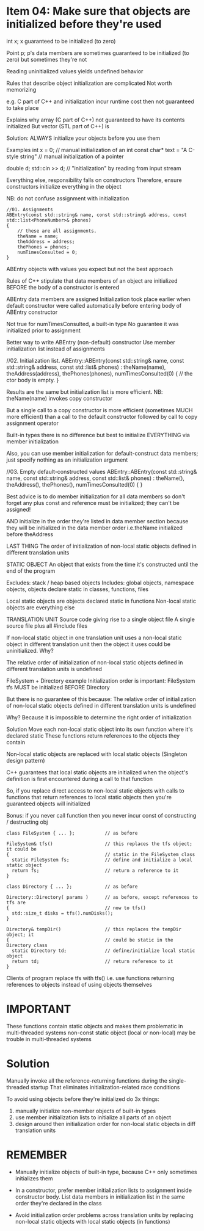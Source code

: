 # Item 04: Make sure that objects are initialized before they're used

int x;
x guaranteed to be initialized (to zero)


Point p;
p's data members are sometimes guaranteed to be initialized (to zero)
but sometimes they're not

Reading uninitialized values yields undefined behavior

Rules that describe object initialization are complicated
Not worth memorizing

e.g.
C part of C++ and initialization incur runtime cost then not guaranteed to take place

Explains why array (C part of C++) not guaranteed to have its contents initialized
But vector (STL part of C++) is

Solution: ALWAYS initialize your objects before you use them


Examples
int x = 0;				// manual initialization of an int
const char* text = "A C-style string"	// manual initialization of a pointer

double d;
std::cin >> d;				// "initialization" by reading from input stream


Everything else, responsibility falls on constructors
Therefore, ensure constructors initialize everything in the object

NB: do not confuse assignment with initialization

```
//01. Assignments
ABEntry(const std::string& name, const std::string& address, const std::list<PhoneNumber>& phones)
{
	// these are all assignments.
	theName = name;
	theAddress = address;
	thePhones = phones;
	numTimesConsulted = 0;
}
```

ABEntry objects with values you expect but not the best approach


Rules of C++ stipulate that data members of an object are initialized BEFORE
the body of a constructor is entered

ABEntry data members are assigned
Initialization took place earlier when default constructor were called automatically
before entering body of ABEntry constructor

Not true for numTimesConsulted, a built-in type
No guarantee it was initialized prior to assignment


Better way to write ABEntry (non-default) constructor
Use member initialization list instead of assignments


//02. Initialization list.
ABEntry::ABEntry(const std::string& name, const std::string& address, const std::list<PhoneNumber>& phones) :
	theName(name),
	theAddress(address),
	thePhones(phones),
	numTimesConsulted(0)
{
	// the ctor body is empty.
}


Results are the same but initialization list is more efficient.
NB: theName(name) invokes copy constructor

But a single call to a copy constructor is more efficient (sometimes MUCH more efficient)
than a call to the default constructor followed by call to copy assignment operator


Built-in types there is no difference but best to initialize EVERYTHING via member initialization


Also, you can use member initialization for default-construct data members;
just specify nothing as an initialization argument


//03. Empty default-constructed values
ABEntry::ABEntry(const std::string& name, const std::string& address, const std::list<PhoneNumber>& phones) :
	theName(),
	theAddress(),
	thePhones(),
	numTimesConsulted(0)
{
}


Best advice is to do member initialization for all data members 
so don't forget any plus const and reference must be initialized; they can't be assigned!

AND initialize in the order they're listed in data member section
because they will be initialized in the data member order i.e.theName initialized before theAddress


LAST THING
The order of initialization of non-local static objects defined in different translation units


STATIC OBJECT
An object that exists from the time it's constructed until the end of the program

Excludes: stack / heap based objects
Includes: global objects, namespace objects, objects declare static in classes, functions, files

Local static objects are objects declared static in functions
Non-local static objects are everything else


TRANSLATION UNIT
Source code giving rise to a single object file
A single source file plus all #include files


If non-local static object in one translation unit uses a non-local static object in
different translation unit then the object it uses could be uninitialized.  Why?

The relative order of initialization of non-local static objects defined in different
translation units is undefined


FileSystem + Directory example
Initialization order is important: FileSystem tfs MUST be initialized BEFORE Directory

But there is no guarantee of this because:
The relative order of initialization of non-local static objects defined in different
translation units is undefined

Why?  Because it is impossible to determine the right order of initialization

Solution
Move each non-local static object into its own function where it's declared static
These functions return references to the objects they contain

Non-local static objects are replaced with local static objects
(Singleton design pattern)


C++ guarantees that local static objects are initialized when the object's definition 
is first encountered during a call to that function

So, if you replace direct access to non-local static objects with calls to functions
that return references to local static objects then you're guaranteed objects will initialized

Bonus: if you never call function then you never incur const of constructing / destructing obj

```
class FileSystem { ... };           // as before

FileSystem& tfs()                   // this replaces the tfs object; it could be
{                                   // static in the FileSystem class
  static FileSystem fs;             // define and initialize a local static object
  return fs;                        // return a reference to it
}

class Directory { ... };            // as before

Directory::Directory( params )      // as before, except references to tfs are
{                                   // now to tfs()
  std::size_t disks = tfs().numDisks();
}

Directory& tempDir()                // this replaces the tempDir object; it
{                                   // could be static in the Directory class
  static Directory td;              // define/initialize local static object
  return td;                        // return reference to it
}
```

Clients of program replace tfs with tfs()
i.e. use functions returning references to objects instead of using objects themselves


# IMPORTANT
These functions contain static objects and makes them problematic in multi-threaded systems
non-const static object (local or non-local) may be trouble in multi-threaded systems

# Solution
Manually invoke all the reference-returning functions during the single-threaded startup
That eliminates initialization-related race conditions


To avoid using objects before they're initialized do 3x things:
1. manually initialize non-member objects of built-in types
2. use member initialization lists to initialize all parts of an object
3. design around then initialization order for non-local static objects in diff translation units


# REMEMBER
* Manually initialize objects of built-in type, because C++ only sometimes initializes them

* In a constructor, prefer member initialization lists to assignment inside constructor body.
  List data members in initialization list in the same order they're declared in the class

* Avoid initialization order problems across translation units by replacing
  non-local static objects with local static objects (in functions)